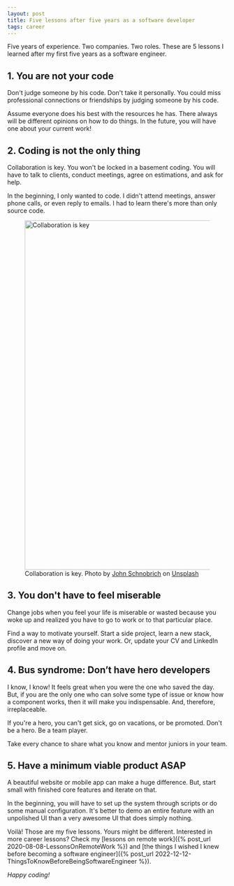 ```yaml
---
layout: post
title: Five lessons after five years as a software developer
tags: career
---
```


Five years of experience. Two companies. Two roles. These are 5 lessons I learned after my first five years as a software engineer.

## 1. You are not your code

Don't judge someone by his code. Don't take it personally. You could miss professional connections or friendships by judging someone by his code.

Assume everyone does his best with the resources he has. There always will be different opinions on how to do things. In the future, you will have one about your current work!

## 2. Coding is not the only thing

Collaboration is key. You won't be locked in a basement coding. You will have to talk to clients, conduct meetings, agree on estimations, and ask for help.

In the beginning, I only wanted to code. I didn't attend meetings, answer phone calls, or even reply to emails. I had to learn there's more than only source code.

<figure>
<img src="https://images.unsplash.com/photo-1516321497487-e288fb19713f?ixlib=rb-1.2.1&q=80&fm=jpg&crop=entropy&cs=tinysrgb&w=800&h=400&fit=crop&ixid=eyJhcHBfaWQiOjF9" alt="Collaboration is key" width="800">
<figcaption>Collaboration is key. <span>Photo by <a href="https://unsplash.com/@johnschno?utm_source=unsplash&amp;utm_medium=referral&amp;utm_content=creditCopyText">John Schnobrich</a> on <a href="https://unsplash.com/?utm_source=unsplash&amp;utm_medium=referral&amp;utm_content=creditCopyText">Unsplash</a></span>
</figcaption>
</figure>

## 3. You don't have to feel miserable

Change jobs when you feel your life is miserable or wasted because you woke up and realized you have to go to work or to that particular place.

Find a way to motivate yourself. Start a side project, learn a new stack, discover a new way of doing your work. Or, update your CV and LinkedIn profile and move on.

## 4. Bus syndrome: Don’t have hero developers

I know, I know! It feels great when you were the one who saved the day. But, if you are the only one who can solve some type of issue or know how a component works, then it will make you indispensable. And, therefore, irreplaceable.

If you're a hero, you can't get sick, go on vacations, or be promoted. Don't be a hero. Be a team player.

Take every chance to share what you know and mentor juniors in your team.

## 5. Have a minimum viable product ASAP

A beautiful website or mobile app can make a huge difference. But, start small with finished core features and iterate on that.

In the beginning, you will have to set up the system through scripts or do some manual configuration. It's better to demo an entire feature with an unpolished UI than a very awesome UI that does simply nothing.

Voilà! Those are my five lessons. Yours might be different. Interested in more career lessons? Check my [lessons on remote work]({% post_url 2020-08-08-LessonsOnRemoteWork %}) and [the things I wished I knew before becoming a software engineer]({% post_url 2022-12-12-ThingsToKnowBeforeBeingSoftwareEngineer %}).

_Happy coding!_